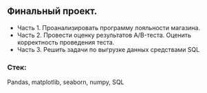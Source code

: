 ## Финальный проект.
- Часть 1. Проанализировать программу лояльности магазина.
- Часть 2. Провести оценку результатов A/B-теста. Оценить корректность проведения теста.
- Часть 3. Решить задачи по выгрузке данных средствами SQL

### Стек:
Pandas, matplotlib, seaborn, numpy, SQL